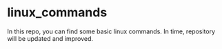 # linux_commands
In this repo, you can find some basic linux commands. In time, repository will be updated and improved.
